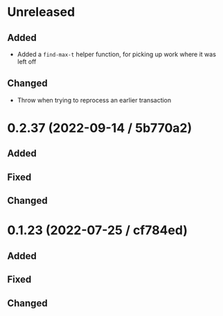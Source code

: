 # Unreleased

## Added

- Added a `find-max-t` helper function, for picking up work where it was left off

## Changed

- Throw when trying to reprocess an earlier transaction

# 0.2.37 (2022-09-14 / 5b770a2)

## Added

## Fixed

## Changed

# 0.1.23 (2022-07-25 / cf784ed)

## Added

## Fixed

## Changed
